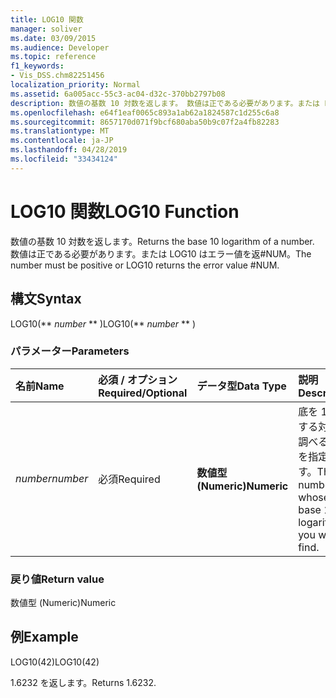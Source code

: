 ```yaml
---
title: LOG10 関数
manager: soliver
ms.date: 03/09/2015
ms.audience: Developer
ms.topic: reference
f1_keywords:
- Vis_DSS.chm82251456
localization_priority: Normal
ms.assetid: 6a005acc-55c3-ac04-d32c-370bb2797b08
description: 数値の基数 10 対数を返します。 数値は正である必要があります。または LOG10 はエラー値を返#NUM。
ms.openlocfilehash: e64f1eaf0065c893a1ab62a1824587c1d255c6a8
ms.sourcegitcommit: 8657170d071f9bcf680aba50b9c07f2a4fb82283
ms.translationtype: MT
ms.contentlocale: ja-JP
ms.lasthandoff: 04/28/2019
ms.locfileid: "33434124"
---
```

# <a name="log10-function"></a><span data-ttu-id="f7726-104">LOG10 関数</span><span class="sxs-lookup"><span data-stu-id="f7726-104">LOG10 Function</span></span>

<span data-ttu-id="f7726-105">数値の基数 10 対数を返します。</span><span class="sxs-lookup"><span data-stu-id="f7726-105">Returns the base 10 logarithm of a number.</span></span> <span data-ttu-id="f7726-106">数値は正である必要があります。または LOG10 はエラー値を返#NUM。</span><span class="sxs-lookup"><span data-stu-id="f7726-106">The number must be positive or LOG10 returns the error value #NUM.</span></span>
  
## <a name="syntax"></a><span data-ttu-id="f7726-107">構文</span><span class="sxs-lookup"><span data-stu-id="f7726-107">Syntax</span></span>

<span data-ttu-id="f7726-108">LOG10(\*\* *number* \*\* )</span><span class="sxs-lookup"><span data-stu-id="f7726-108">LOG10(\*\* *number* \*\* )</span></span> 
  
### <a name="parameters"></a><span data-ttu-id="f7726-109">パラメーター</span><span class="sxs-lookup"><span data-stu-id="f7726-109">Parameters</span></span>

|<span data-ttu-id="f7726-110">**名前**</span><span class="sxs-lookup"><span data-stu-id="f7726-110">**Name**</span></span>|<span data-ttu-id="f7726-111">**必須 / オプション**</span><span class="sxs-lookup"><span data-stu-id="f7726-111">**Required/Optional**</span></span>|<span data-ttu-id="f7726-112">**データ型**</span><span class="sxs-lookup"><span data-stu-id="f7726-112">**Data Type**</span></span>|<span data-ttu-id="f7726-113">**説明**</span><span class="sxs-lookup"><span data-stu-id="f7726-113">**Description**</span></span>|
|:-----|:-----|:-----|:-----|
| <span data-ttu-id="f7726-114">_number_</span><span class="sxs-lookup"><span data-stu-id="f7726-114">_number_</span></span> <br/> |<span data-ttu-id="f7726-115">必須</span><span class="sxs-lookup"><span data-stu-id="f7726-115">Required</span></span>  <br/> |<span data-ttu-id="f7726-116">**数値型 (Numeric)**</span><span class="sxs-lookup"><span data-stu-id="f7726-116">**Numeric**</span></span> <br/> | <span data-ttu-id="f7726-117">底を 10 とする対数を調べる数値を指定します。</span><span class="sxs-lookup"><span data-stu-id="f7726-117">The number whose base 10 logarithm you want to find.</span></span>  <br/> |
   
### <a name="return-value"></a><span data-ttu-id="f7726-118">戻り値</span><span class="sxs-lookup"><span data-stu-id="f7726-118">Return value</span></span>

<span data-ttu-id="f7726-119">数値型 (Numeric)</span><span class="sxs-lookup"><span data-stu-id="f7726-119">Numeric</span></span>
  
## <a name="example"></a><span data-ttu-id="f7726-120">例</span><span class="sxs-lookup"><span data-stu-id="f7726-120">Example</span></span>

<span data-ttu-id="f7726-121">LOG10(42)</span><span class="sxs-lookup"><span data-stu-id="f7726-121">LOG10(42)</span></span> 
  
<span data-ttu-id="f7726-122">1.6232 を返します。</span><span class="sxs-lookup"><span data-stu-id="f7726-122">Returns 1.6232.</span></span> 
  


